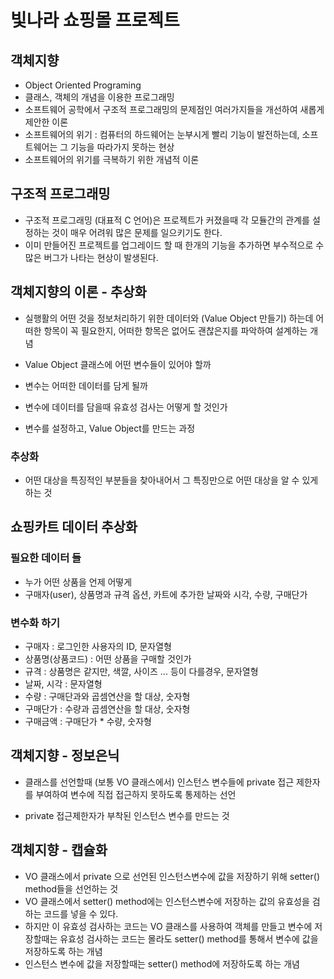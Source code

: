 # 빛나라 쇼핑몰 프로젝트

## 객체지향
* Object Oriented Programing
* 클래스, 객체의 개념을 이용한 프로그래밍
* 소프트웨어 공학에서 구조적 프로그래밍의 문제점인
	여러가지들을 개선하여 새롭게 제안한 이론
* 소프트웨어의 위기 : 컴퓨터의 하드웨어는 눈부시게 빨리 기능이 발전하는데, 소프트웨어는
	 그 기능을 따라가지 못하는 현상
* 소프트웨어의 위기를 극복하기 위한 개념적 이론

## 구조적 프로그래밍
* 구조적 프로그래밍 (대표적 C 언어)은 프로젝트가 커졌을때
	각 모듈간의 관계를 설정하는 것이 매우 어려워 많은 문제를 일으키기도 한다.
* 이미 만들어진 프로젝트를 업그레이드 할 때 한개의 기능을 추가하면 부수적으로
	수많은 버그가 나타는 현상이 발생된다.
	
## 객체지향의 이론 - 추상화
* 실행활의 어떤 것을 정보처리하기 위한
	데이터와 (Value Object 만들기) 하는데 어떠한 항목이 꼭 필요한지,
	어떠한 항목은 없어도 괜찮은지를 파악하여 설계하는 개념

* Value Object 클래스에 어떤 변수들이 있어야 할까
* 변수는 어떠한 데이터를 담게 될까
* 변수에 데이터를 담을때 유효성 검사는 어떻게 할 것인가
* 변수를 설정하고, Value Object를 만드는 과정

### 추상화
* 어떤 대상을 특징적인 부분들을 찾아내어서 그 특징만으로
	어떤 대상을 알 수 있게 하는 것


## 쇼핑카트 데이터 추상화
### 필요한 데이터 들
* 누가 어떤 상품을 언제 어떻게
* 구매자(user), 상품명과 규격 옵션, 카트에 추가한 날짜와 시각, 수량, 구매단가

### 변수화 하기
* 구매자 : 로그인한 사용자의 ID, 문자열형
* 상품명(상품코드) : 어떤 상품을 구매할 것인가
* 규격 : 상품명은 같지만, 색깔, 사이즈 ... 등이 다를경우, 문자열형
* 날짜, 시각 : 문자열형
* 수량 : 구매단과와 곱셈연산을 할 대상, 숫자형
* 구매단가 : 수량과 곱셈연산을 할 대상, 숫자형
* 구매금액 : 구매단가 * 수량, 숫자형

## 객체지향 - 정보은닉
* 클래스를 선언할때 (보통 VO 클래스에서) 인스턴스 변수들에 private 접근 제한자를 부여하여
	변수에 직접 접근하지 못하도록 통제하는 선언

* private 접근제한자가 부착된 인스턴스 변수를 만드는 것
	
	
## 객체지향 - 캡슐화
* VO 클래스에서 private 으로 선언된 인스턴스변수에 값을 저장하기 위해 setter() method들을 선언하는 것
* VO 클래스에서 setter() method에는 인스턴스변수에 저장하는
값의 유효성을 검하는 코드를 넣을 수 있다.
* 하지만 이 유효성 검사하는 코드는 VO 클래스를 사용하여 객체를 만들고 변수에 저장할때는
유효성 검사하는 코드는 몰라도 setter() method를 통해서 변수에 값을 저장하도록 하는 개념
* 인스턴스 변수에 값을 저장할때는 setter() method에 저장하도록 하는 개념

